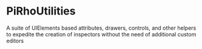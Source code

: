 # PiRhoUtilities
A suite of UIElements based attributes, drawers, controls, and other helpers to expedite the creation of inspectors without the need of additional custom editors
